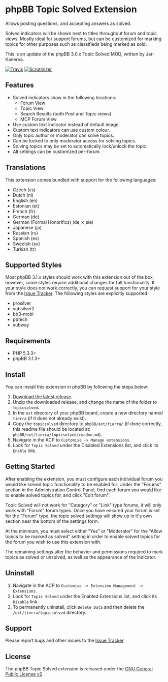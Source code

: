 # phpBB Topic Solved Extension

Allows posting questions, and accepting answers as solved.

Solved indicators will be shown next to titles throughout forum and topic
views. Mostly ideal for support forums, but can be customized for marking
topics for other purposes such as classifieds being marked as sold.

This is an update of the phpBB 3.0.x Topic Solved MOD, written by Jari Kanerva.

[![Travis](https://img.shields.io/travis/tierra/topicsolved.svg)](https://travis-ci.org/tierra/topicsolved)
[![Scrutinizer](https://img.shields.io/scrutinizer/g/tierra/topicsolved.svg)](https://scrutinizer-ci.com/g/tierra/topicsolved/?branch=master)

## Features

*   Solved indicators show in the following locations:
    *   Forum View
    *   Topic View
    *   Search Results (both Post and Topic views)
    *   MCP Forum View
*   Use custom text indicator instead of default image.
*   Custom text indicators can use custom colour.
*   Only topic author or moderator can solve topics.
*   Can be locked to only moderator access for solving topics.
*   Solving topics may be set to automatically lock/unlock the topic.
*   All settings can be customized per-forum.

## Translations

This extension comes bundled with support for the following languages:

*    Czech (cs)
*    Dutch (nl)
*    English (en)
*    Estonian (et)
*    French (fr)
*    German (de)
*    German (Formal Honorifics) (de_x_sie)
*    Japanese (ja)
*    Russian (ru)
*    Spanish (es)
*    Swedish (sv)
*    Turkish (tr)

## Supported Styles

Most phpBB 3.1.x styles should work with this extension out of the box,
however, some styles require additional changes for full functionality. If your
style does not work correctly, you can request support for your style from the
[Issue Tracker][]. The following styles are explicitly supported:

*   prosilver
*   subsilver2
*   bb3-mobi
*   pbtech
*   subway

## Requirements

*   PHP 5.3.3+
*   phpBB 3.1.3+

## Install

You can install this extension in phpBB by following the steps below:

1. [Download the latest release](https://github.com/tierra/topicsolved/releases).
2. Unzip the downloaded release, and change the name of the folder to
   `topicsolved`.
3. In the `ext` directory of your phpBB board, create a new directory named
   `tierra` (if it does not already exist).
4. Copy the `topicsolved` directory to `phpBB/ext/tierra/` (if done correctly,
   this readme file should be located at:
   `phpBB/ext/tierra/topicsolved/readme.md`).
5. Navigate in the ACP to `Customise -> Manage extensions`.
6. Look for `Topic Solved` under the Disabled Extensions list, and click its
   `Enable` link.

## Getting Started

After enabling the extension, you must configure each individual forum you
would like solved topic functionality to be enabled for. Under the "Forums"
section in the Administration Control Panel, find each forum you would like to
enable solved topics for, and click "Edit forum".

Topic Solved will not work for "Category" or "Link" type forums, it will only
work with "Forum" forum types. Once you have ensured your forum is set for the
"Forum" type, the topic solved settings will show up in it's own section near
the bottom of the settings form.

At the minimum, you must select either "Yes" or "Moderator" for the "Allow
topics to be marked as solved" setting in order to enable solved topics for the
forum you wish to use this extension with.

The remaining settings alter the behavior and permissions required to mark
topics as solved or unsolved, as well as the appearance of the indicator.

## Uninstall

1. Navigate in the ACP to `Customise -> Extension Management -> Extensions`.
2. Look for `Topic Solved` under the Enabled Extensions list, and click its
   `Disable` link.
3. To permanently uninstall, click `Delete Data` and then delete the
   `/ext/tierra/topicsolved` directory.

## Support

Please report bugs and other issues to the [Issue Tracker][].

[Issue Tracker]: https://github.com/tierra/topicsolved/issues

## License

The phpBB Topic Solved extension is released under the
[GNU General Public License v2][GPL-2.0].

[GPL-2.0]: http://opensource.org/licenses/GPL-2.0
